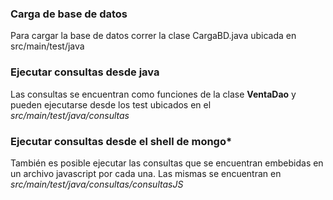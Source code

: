 ### Carga de base de datos
Para cargar la base de datos correr la clase CargaBD.java ubicada en src/main/test/java

### Ejecutar consultas desde java
Las consultas se encuentran como funciones de la clase **VentaDao** y pueden ejecutarse desde los test ubicados en el _src/main/test/java/consultas_

### Ejecutar consultas desde el shell de mongo*
También es posible ejecutar las consultas que se encuentran embebidas en un archivo javascript por cada una.
Las mismas se encuentran en _src/main/test/java/consultas/consultasJS_